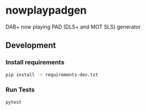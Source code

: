 # nowplaypadgen

DAB+ now playing PAD (DLS+ and MOT SLS) generator

## Development

### Install requirements

```bash
pip install -r requirements-dev.txt
```

### Run Tests

```bash
pytest
```
